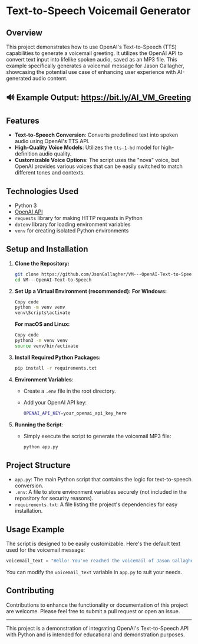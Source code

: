 # Text-to-Speech Voicemail Generator

## Overview

This project demonstrates how to use OpenAI's Text-to-Speech (TTS) capabilities to generate a voicemail greeting. It utilizes the OpenAI API to convert text input into lifelike spoken audio, saved as an MP3 file. This example specifically generates a voicemail message for Jason Gallagher, showcasing the potential use case of enhancing user experience with AI-generated audio content.

## 🔊 Example Output: <https://bit.ly/AI_VM_Greeting>

## Features

- **Text-to-Speech Conversion**: Converts predefined text into spoken audio using OpenAI's TTS API.
- **High-Quality Voice Models**: Utilizes the `tts-1-hd` model for high-definition audio quality.
- **Customizable Voice Options**: The script uses the "nova" voice, but OpenAI provides various voices that can be easily switched to match different tones and contexts.

## Technologies Used

- Python 3
- [OpenAI API](https://openai.com/api/)
- `requests` library for making HTTP requests in Python
- `dotenv` library for loading environment variables
- `venv` for creating isolated Python environments

## Setup and Installation

1. **Clone the Repository:**

   ```bash
   git clone https://github.com/JsonGallagher/VM---OpenAI-Text-to-Speech
   cd VM---OpenAI-Text-to-Speech
   ```

2. **Set Up a Virtual Environment (recommended):**
**For Windows:**

    ```bash
    Copy code
    python -m venv venv
    venv\Scripts\activate
    ```

    **For macOS and Linux:**

    ```bash
    Copy code
    python3 -m venv venv
    source venv/bin/activate
    ```

3. **Install Required Python Packages:**

   ```bash
   pip install -r requirements.txt
   ```

4. **Environment Variables**:

   - Create a `.env` file in the root directory.
   - Add your OpenAI API key:

     ```bash
     OPENAI_API_KEY=your_openai_api_key_here
     ```

5. **Running the Script**:
   - Simply execute the script to generate the voicemail MP3 file:

     ```bash
     python app.py
     ```

## Project Structure

- `app.py`: The main Python script that contains the logic for text-to-speech conversion.
- `.env`: A file to store environment variables securely (not included in the repository for security reasons).
- `requirements.txt`: A file listing the project's dependencies for easy installation.

## Usage Example

The script is designed to be easily customizable. Here's the default text used for the voicemail message:

```python
voicemail_text = "Hello! You've reached the voicemail of Jason Gallagher. He is currently either on another call or unavailable. Please leave your name, number, and a brief message after the tone. For a quicker response, feel free to text this number. We appreciate your call and look forward to speaking with you soon. Thank you!"
```

You can modify the `voicemail_text` variable in `app.py` to suit your needs.

## Contributing

Contributions to enhance the functionality or documentation of this project are welcome. Please feel free to submit a pull request or open an issue.

---

This project is a demonstration of integrating OpenAI's Text-to-Speech API with Python and is intended for educational and demonstration purposes.
